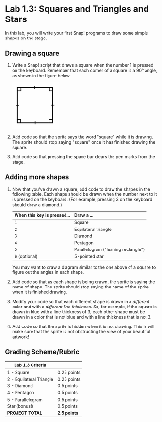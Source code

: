 # Lab 1.3: Squares and Triangles and Stars

In this lab, you will write your first Snap! programs to draw some simple shapes on the stage.

## Drawing a square

1. Write a Snap! script that draws a square when the number 1 is pressed on the keyboard. Remember that each corner of a square is a 90° angle, as shown in the figure below.

    ![square diagram](90degreesquare.PNG)

2. Add code so that the sprite says the word "square" while it is drawing. The sprite should stop saying "square" once it has finished drawing the square.

3. Add code so that pressing the space bar clears the pen marks from the stage.

## Adding more shapes

1. Now that you've drawn a square, add code to draw the shapes in the following table. Each shape should be drawn when the number next to it is pressed on the keyboard. (For example, pressing 3 on the keyboard should draw a diamond.)

    | When this key is pressed... | Draw a ...                          |
    | --------------------------- | ----------------------------------- |
    | 1                           | Square                              |
    | 2                           | Equilateral triangle                |
    | 3                           | Diamond                             |
    | 4                           | Pentagon                            |
    | 5                           | Parallelogram ("leaning rectangle") |
    | 6 (optional)                | 5-pointed star                      |

    You may want to draw a diagram similar to the one above of a square to figure out the angles in each shape.

2. Add code so that as each shape is being drawn, the sprite is saying the name of shape.  The sprite should stop saying the name of the sprite when it is finished drawing.

3. Modify your code so that each different shape is drawn in a _different_ color and with a _different line thickness_. So, for example, if the square is drawn in blue with a line thickness of 3, each other shape must be drawn in a color that is not blue and with a line thickness that is not 3.

4. Add code so that the sprite is hidden when it is not drawing.  This is will make sure that the sprite is not obstructing the view of your beautiful artwork!

## Grading Scheme/Rubric

| **Lab 1.3 Criteria**                |                |
| ----------------------------------- | -------------- |
| 1 - Square                          | 0.25 points     |
| 2 - Equilateral Triangle            | 0.25 points     |
| 3 - Diamond                         | 0.5 points     |
| 4 - Pentagon                        | 0.5 points     |
| 5 - Parallelogram                   | 0.5 points     |
| Star (bonus!)                       | 0.5 points     |
| **PROJECT TOTAL**                   | **2.5 points** |
